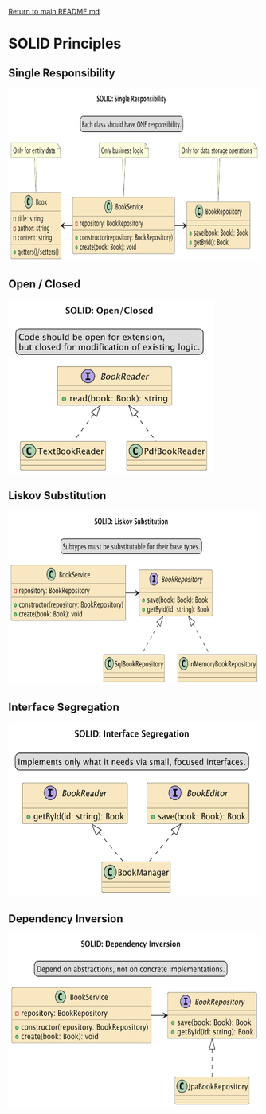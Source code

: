 [Return to main README.md](../README.md#knowledge-base)

# SOLID Principles

## Single Responsibility

<img src="./files/single_responsibility.png" alt="Single Responsibility" height="350"/>

## Open / Closed

<img src="./files/open_closed.png" alt="Open / Closed" height="350"/>

## Liskov Substitution

<img src="./files/liskov_substitution.png" alt="Liskov Substitution" height="350"/>

## Interface Segregation

<img src="./files/interface_segregation.png" alt="Interface Segregation" height="350"/>

## Dependency Inversion

<img src="./files/dependency_inversion.png" alt="Dependency Inversion" height="350"/>

